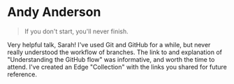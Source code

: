 # Andy Anderson

> If you don't start, you'll never finish.


Very helpful talk, Sarah! I've used Git and GitHub for a while, but never really understood
the workflow of branches. The link to and explanation of "Understanding the GitHub flow" 
was informative, and worth the time to attend. I've created an Edge "Collection" with the 
links you shared for future reference. 
